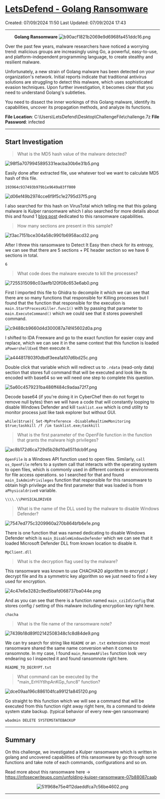 # [LetsDefend - Golang Ransomware](https://app.letsdefend.io/challenge/golang-ransomware)
Created: 07/09/2024 11:50
Last Updated: 07/09/2024 17:43
* * *
<div align=center>

**Golang Ransomware**
![b90acf1821b2069e9d6968fa451ddc16.png](../../_resources/b90acf1821b2069e9d6968fa451ddc16.png)
</div>
Over the past few years, malware researchers have noticed a worrying trend: malicious groups are increasingly using Go, a powerful, easy-to-use, and platform-independent programming language, to create stealthy and resilient malware.

Unfortunately, a new strain of Golang malware has been detected on your organization's network. Initial reports indicate that traditional antivirus solutions are struggling to detect this malware, which uses sophisticated evasion techniques. Upon further investigation, it becomes clear that you need to understand Golang's subtleties.

You need to dissect the inner workings of this Golang malware, identify its capabilities, uncover its propagation methods, and analyze its functions.

**File Location**: C:\Users\LetsDefend\Desktop\ChallengeFile\challenge.7z
**File Password**: infected
* * *
## Start Investigation
>What is the MD5 hash value of the malware detected?

![98f5a7079945895331eacba30b6e31b5.png](../../_resources/98f5a7079945895331eacba30b6e31b5.png)

Easily done after extracted file, use whatever tool we want to calculate MD5 hash of this file.

```
193964c937493b979b1e9649a83ff000
```

![d06ef49b2974cce6f9f5c1e2795d37f5.png](../../_resources/d06ef49b2974cce6f9f5c1e2795d37f5.png)

I also searched for this hash on VirusTotal which telling me that this golang malware is Kulper ransomware which I also searched for more details about this and found 1 [blog post](https://infosecwriteups.com/unfolding-kuiper-ransomware-07b88087caab) dedicated to this ransomware capabilities.

>How many sections are present in this sample?

![f3ac7151bce304a58c9901b6958acd32.png](../../_resources/f3ac7151bce304a58c9901b6958acd32.png)

After I threw this ransomware to Detect It Easy then check for its entropy, we can see that there are 5 sections + PE header section so we have 6 sections in total.

```
6
```

>What code does the malware execute to kill the processes?

![7255315098c03aefb120f08c653e6ab0.png](../../_resources/7255315098c03aefb120f08c653e6ab0.png)

First I imported this file to Ghidra to decompile it which we can see that there are so many functions that responsible for Killing processes but I found that the function that responsible for the execution is `main.StartProcessKiller.func1()` with by passing that parameter to  `main.ExecuteCommand()` which we could see that it stores powershell command.

![c9488cb9660d4d300087a74f45602d0a.png](../../_resources/c9488cb9660d4d300087a74f45602d0a.png)

I shifted to IDA Freeware and go to the exact function for easier copy and replace, which we can see it in the same context that this function is loaded `aPowershellExeE` then execute it.

![a444817803f0dbdf3eea1a107d6bd25c.png](../../_resources/a444817803f0dbdf3eea1a107d6bd25c.png)

Double click that variable which will redirect us to `.rdata` (read-only data) section that stores full command that will be executed and look like its encoded with base64 so we will need one step to complete this question.

![5a60c4579231ba486ff484c9adaa72f7.png](../../_resources/5a60c4579231ba486ff484c9adaa72f7.png)

Decode base64 (if you're doing it in CyberChef then do not forget to remove null bytes) then we will have a code that will constantly looping to disable Windows Defender and kill `tasklist.exe` which is cmd utility to monitor process just like task explorer but without GUI.

```
while($true){ Set-MpPreference -DisableRealtimeMonitoring $true;taskkill /f /im tasklist.exe;taskkill 
```

>What is the first parameter of the OpenFile function in the function that grants the malware high privileges?

![ac8b172d6ca729d5b28d10a6511dcb9f.png](../../_resources/ac8b172d6ca729d5b28d10a6511dcb9f.png)

`OpenFile` is a Windows API function used to open files. Similarly, `call os_OpenFile` refers to a system call that interacts with the operating system to open files, which is commonly used in different contexts or environments for file access operations. so I searched for that and found `main_IsAdminPrivileges` function that responsible for this ransomware to obtain high privilege and the first parameter that was loaded is from `aPhysicaldrive0` variable.

```
\\\\.\\PHYSICALDRIVE0
```

>What is the name of the DLL used by the malware to disable Windows Defender?

![7547ed775c3209960a270b864bfb6e1e.png](../../_resources/7547ed775c3209960a270b864bfb6e1e.png)

There is one function that was named dedicating to disable Windows Defender which is `main_DisableWindowsDefender` which we can see that it loaded Microsoft Defender DLL from known location to disable it.

```
MpClient.dll
```

>What is the decryption flag used by the malware?

This ransomware was known to use CHACHA20 algorithm to encrypt / decrypt file and its a symmetric key algorithm so we just need to find a key used for encryption.

![4c47e6e3282c9ed5bafd068737ba044e.png](../../_resources/4c47e6e3282c9ed5bafd068737ba044e.png)

And as you can see that there is a function named `main_cziIdlConfig` that stores config / setting of this malware including encryption key right here. 

```
chacha
```

>What is the file name of the ransomware note?

![7439b18d89f02142508348c1c8d84de9.png](../../_resources/7439b18d89f02142508348c1c8d84de9.png)

We can try search for string like `README` or an `.txt` extension since most ransomware shared the same name conversion when it comes to ransomnote. In my case, I found `main_RenameAFiles` function look very endearing so I inspected it and found ransomnote right here. 

```
README_TO_DECRYPT.txt
```

>What command can be executed by the "main_ErHiYtIhpAnKGp_func8" function?

![dce09aa196c886104fca99121a845120.png](../../_resources/dce09aa196c886104fca99121a845120.png)

Go straight to this function which we will see a command that will be executed from this function right away right here, its a command to delete system state backup. (typical behavior of every new-gen ransomware) 

```
wbadmin DELETE SYSTEMSTATEBACKUP
```

***
## Summary
On this challenge, we investigated a Kulper ransomware which is written in golang and uncovered capabilities of this ransomware by go through some functions and take note of each commands, configurations and so on.

Read more about this ransomware here -> https://infosecwriteups.com/unfolding-kuiper-ransomware-07b88087caab
<div align=center>

![51f968e75e4f12daeddfca7c56be4602.png](../../_resources/51f968e75e4f12daeddfca7c56be4602.png)
</div>

* * *
